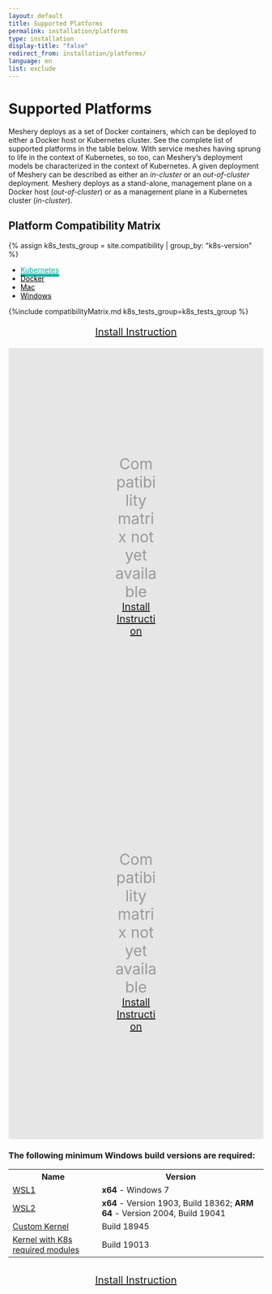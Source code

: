 ```yaml
---
layout: default
title: Supported Platforms
permalink: installation/platforms
type: installation
display-title: "false"
redirect_from: installation/platforms/
language: en
list: exclude
---
```


# Supported Platforms<a name="compatibility-matrix"></a>

Meshery deploys as a set of Docker containers, which can be deployed to either a Docker host or Kubernetes cluster. See the complete list of supported platforms in the table below. With service meshes having sprung to life in the context of Kubernetes, so too, can Meshery’s deployment models be characterized in the context of Kubernetes. A given deployment of Meshery can be described as either an _in-cluster_ or an _out-of-cluster_ deployment. Meshery deploys as a stand-alone, management plane on a Docker host (_out-of-cluster_) or as a management plane in a Kubernetes cluster (_in-cluster_).

## Platform Compatibility Matrix



<style>
.nav-link.active{
    border-bottom: #00B39F solid 5px!important;
    border-top: none !important;
     color:#00B39F!important

}
.nav-link:hover, .nav-link:focus{
    color:#00B39F!important
}
.nav-link{
    border: 0 !important;
    color: black
}
</style>

{% assign k8s_tests_group = site.compatibility | group_by: "k8s-version" %}

<div>
    <ul class="nav nav-tabs nav-fill mb-3" id="myTab" role="tablist">
        <li class="nav-item" role="presentation">
          <a class="nav-link active" id="kubernetes-tab" data-toggle="tab" href="#kubernetes" role="tab" aria-controls="kubernetes" aria-selected="true">Kubernetes</a>
        </li>
        <li class="nav-item">
          <a class="nav-link" id="docker-tab" data-toggle="tab" href="#docker" role="tab" aria-controls="docker" aria-selected="false">Docker</a>
        </li>
         <li class="nav-item">
          <a class="nav-link" id="mac-tab" data-toggle="tab" href="#mac" role="tab" aria-controls="mac" aria-selected="false">Mac</a>
        </li>
         <li class="nav-item">
          <a class="nav-link" id="windows-tab" data-toggle="tab" href="#windows" role="tab" aria-controls="windows" aria-selected="false">Windows</a>
        </li>
      </ul>
      <div class="tab-content" id="myTabContent">
        <div class="tab-pane fade show active" id="kubernetes" role="tabpanel" aria-labelledby="kubernetes-tab">
            {%include compatibilityMatrix.md k8s_tests_group=k8s_tests_group %}
            <p style="font-size:20px; text-align:center;"><a href="{{ site.baseurl }}/installation/platforms/kubernetes">Install Instruction</a></p>
        </div>
        <div style="background-color:#E6E6E6; text-align:center;font-size:30px;padding:210px; color:#999999;" class="tab-pane fade" id="docker" role="tabpanel" aria-labelledby="docker-tab">Compatibility matrix not yet available<br><a style="font-size:20px" href="{{ site.baseurl }}/installation/platforms/docker">Install Instruction</a></div>
        <div style="background-color:#E6E6E6; text-align:center;font-size:30px;padding:210px; color:#999999;" class="tab-pane fade" id="mac" role="tabpanel" aria-labelledby="mac-tab">Compatibility matrix not yet available<br> <a style="font-size:20px" href="{{ site.baseurl }}/installation/">Install Instruction</a></div>
        <div style="text-align:center;" class="tab-pane fade" id="windows" role="tabpanel" aria-labelledby="windows-tab">
          <h3 style="text-align:left;">The following minimum Windows build versions are required:</h3>
          <table class="table table-striped table-bordered">
            <tr style="text-align:center">
              <th>Name</th>
              <th>Version</th> 
            </tr>
            <tr>
              <td><a href="{{site.baseurl}}/installation/platforms/windows#wsl1">WSL1</a></td>
              <td><b>x64</b> - Windows 7 </td>
            </tr>
            <tr>
              <td><a href="{{site.baseurl}}/installation/platforms/windows#wsl1">WSL2</a></td>
              <td><b>x64</b> - Version 1903, Build 18362; <b>ARM 64</b> - Version 2004, Build 19041</td>
            </tr>
            <tr>
              <td><a href="https://docs.microsoft.com/en-us/windows/wsl/release-notes#build-18945">Custom Kernel</a></td>
              <td>Build 18945</td>
            </tr>
            <tr>
              <td><a href="https://docs.microsoft.com/en-us/windows/wsl/release-notes#build-19013">Kernel with K8s required modules</a></td>
              <td>Build 19013</td>
            </tr>
          </table>
        <br> <a style="font-size:20px" href="{{ site.baseurl }}/installation/platforms/windows">Install Instruction</a></div>
      </div>
    </div>

